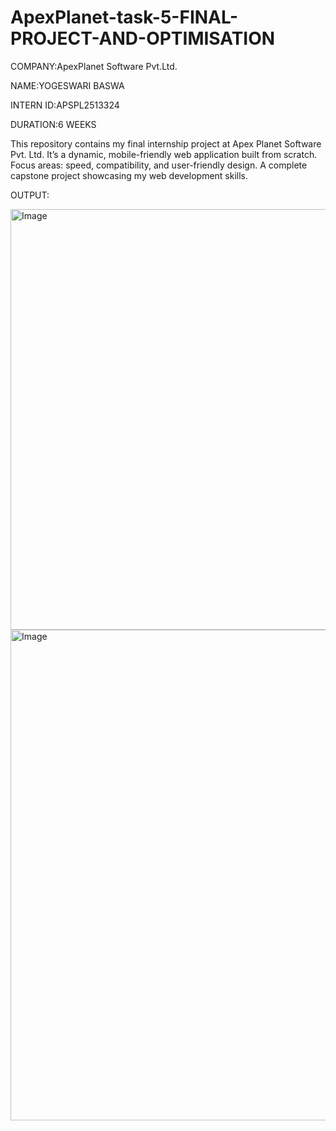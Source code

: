 # ApexPlanet-task-5-FINAL-PROJECT-AND-OPTIMISATION

COMPANY:ApexPlanet Software Pvt.Ltd.

NAME:YOGESWARI BASWA

INTERN ID:APSPL2513324

DURATION:6 WEEKS

This repository contains my final internship project at Apex Planet Software Pvt. Ltd.
It’s a dynamic, mobile-friendly web application built from scratch.
Focus areas: speed, compatibility, and user-friendly design.
A complete capstone project showcasing my web development skills.

OUTPUT:

<img width="1581" height="673" alt="Image" src="https://github.com/user-attachments/assets/d5045c8f-f65c-417d-8876-86eaee05dd67" />

<img width="1412" height="785" alt="Image" src="https://github.com/user-attachments/assets/c8bf6e1c-f005-4f36-9dd7-847f3b1a645c" />
